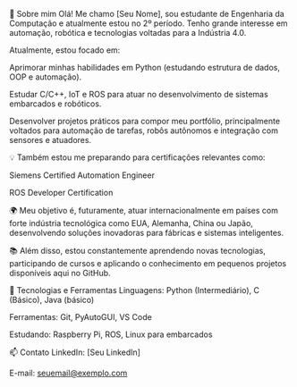 👋 Sobre mim
Olá! Me chamo [Seu Nome], sou estudante de Engenharia da Computação e atualmente estou no 2º período. Tenho grande interesse em automação, robótica e tecnologias voltadas para a Indústria 4.0.

Atualmente, estou focado em:

Aprimorar minhas habilidades em Python (estudando estrutura de dados, OOP e automação).

Estudar C/C++, IoT e ROS para atuar no desenvolvimento de sistemas embarcados e robóticos.

Desenvolver projetos práticos para compor meu portfólio, principalmente voltados para automação de tarefas, robôs autônomos e integração com sensores e atuadores.

💡 Também estou me preparando para certificações relevantes como:

Siemens Certified Automation Engineer

ROS Developer Certification

🌍 Meu objetivo é, futuramente, atuar internacionalmente em países com forte indústria tecnológica como EUA, Alemanha, China ou Japão, desenvolvendo soluções inovadoras para fábricas e sistemas inteligentes.

📚 Além disso, estou constantemente aprendendo novas tecnologias, participando de cursos e aplicando o conhecimento em pequenos projetos disponíveis aqui no GitHub.

🚀 Tecnologias e Ferramentas
Linguagens: Python (Intermediário), C (Básico), Java (básico)

Ferramentas: Git, PyAutoGUI, VS Code

Estudando: Raspberry Pi, ROS, Linux para embarcados

📫 Contato
LinkedIn: [Seu LinkedIn]

E-mail: seuemail@exemplo.com
